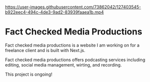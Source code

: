 

https://user-images.githubusercontent.com/73862042/127403545-b922eec4-494c-4de3-9ad2-83939faaea1b.mp4

# Fact Checked Media Productions

Fact checked media productions is a website I am working on for a freelance client and is built with Next.js. 

Fact checked media productions offers podcasting services including editing, social media management, wirting, and recording.

This project is ongoing!
